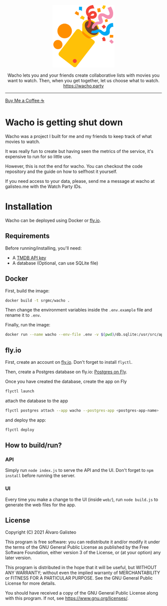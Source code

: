 <p align="center">
  <img width="200" src="./web/assets/wacho_512.png">
</p>
<p align="center">
  Wacho lets you and your friends create collaborative lists with movies you want to watch. Then, when you get together, let us choose what to watch.<br><a href="https://wacho.party">https://wacho.party</a>
</p>

---

[Buy Me a Coffee ☕️](https://www.buymeacoffee.com/srgmc)

# Wacho is getting shut down

Wacho was a project I built for me and my friends to keep track of what movies to watch.

It was really fun to create but having seen the metrics of the service, it's expensive to run for so little use.

However, this is not the end for wacho. You can checkout the code repository and the guide on how to selfhost it yourself.

If you need access to your data, please, send me a message at wacho at galisteo.me with the Watch Party IDs.

# Installation

Wacho can be deployed using Docker or [fly.io](https://fly.io/).

## Requirements

Before running/installing, you'll need:

- A [TMDB API key](https://www.themoviedb.org/documentation/api)
- A database (Optional, can use SQLite file)

## Docker

First, build the image:

```bash
docker build -t srgmc/wacho .
```

Then change the environment variables inside the `.env.example` file and rename it to `.env`.

Finally, run the image:

```bash
docker run --name wacho --env-file .env -v $(pwd)/db.sqlite:/usr/src/app/db.sqlite -p 8000:8000 -d srgmc/wacho
```

## fly.io

First, create an account on [fly.io](https://fly.io/). Don't forget to install `flyctl`.

Then, create a Postgres database on fly.io: [Postgres on Fly](https://fly.io/docs/reference/postgres/).

Once you have created the database, create the app on Fly

```bash
flyctl launch
```

attach the database to the app

```bash
flyctl postgres attach --app wacho --postgres-app <postgres-app-name>
```

and deploy the app:

```bash
flyctl deploy
```

## How to build/run?

### API

Simply run `node index.js` to serve the API and the UI. Don't forget to `npm install` before running the server.

### UI

Every time you make a change to the UI (inside `web/`), run `node build.js` to generate the web files for the app.

## License

Copyright (C) 2021 Álvaro Galisteo

This program is free software: you can redistribute it and/or modify it under the terms of the GNU General Public License as published by the Free Software Foundation, either version 3 of the License, or (at your option) any later version.

This program is distributed in the hope that it will be useful, but WITHOUT ANY WARRANTY; without even the implied warranty of MERCHANTABILITY or FITNESS FOR A PARTICULAR PURPOSE. See the GNU General Public License for more details.

You should have received a copy of the GNU General Public License along with this program. If not, see https://www.gnu.org/licenses/.

